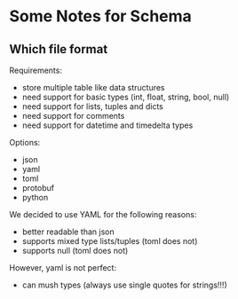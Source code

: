 # Some Notes for Schema

## Which file format

Requirements:

- store multiple table like data structures
- need support for basic types (int, float, string, bool, null)
- need support for lists, tuples and dicts
- need support for comments
- need support for datetime and timedelta types

Options:

- json
- yaml
- toml
- protobuf
- python

We decided to use YAML for the following reasons:

- better readable than json
- supports mixed type lists/tuples (toml does not)
- supports null (toml does not)

However, yaml is not perfect:

- can mush types (always use single quotes for strings!!!)
